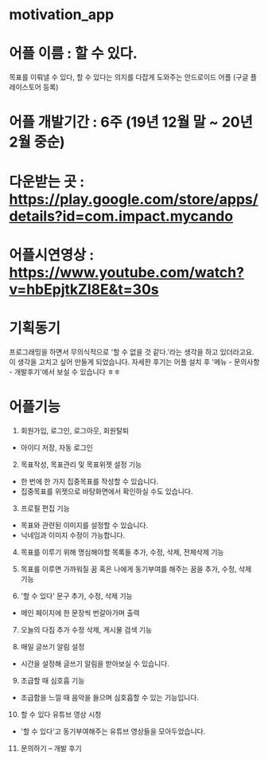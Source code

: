 # motivation_app

# 어플 이름 : 할 수 있다.

목표를 이뤄낼 수 있다, 할 수 있다는 의지를 다잡게 도와주는 안드로이드 어플 (구글 플레이스토어 등록)


# 어플 개발기간 : 6주 (19년 12월 말 ~ 20년 2월 중순)


# 다운받는 곳 : https://play.google.com/store/apps/details?id=com.impact.mycando

# 어플시연영상 : https://www.youtube.com/watch?v=hbEpjtkZI8E&t=30s

# 기획동기

프로그래밍을 하면서 무의식적으로 '할 수 없을 것 같다.'라는 생각을 하고 있더라고요. 이 생각을 고치고 싶어 만들게 되었습니다.  자세한 후기는 어플 설치 후 '메뉴 - 문의사항 - 개발후기'에서 보실 수 있습니다 ㅎㅎ


# 어플기능


1. 회원가입, 로그인, 로그아웃, 회원탈퇴
 -  아이디 저장, 자동 로그인
 

2. 목표작성, 목표관리 및 목표위젯 설정 기능
- 한 번에 한 가지 집중목표를 작성할 수 있습니다.
- 집중목표를 위젯으로 바탕화면에서 확인하실 수도 있습니다.


3. 프로필 편집 기능
- 목표와 관련된 이미지를 설정할 수 있습니다.
- 닉네임과 이미지 수정이 가능합니다.


4. 목표를 이루기 위해 명심해야할 목록들 
     추가, 수정, 삭제, 전체삭제 기능
     

5. 목표를 이루면 가까워질 꿈 혹은 나에게 
     동기부여를 해주는 꿈을 추가, 수정, 삭제 기능
     

6. '할 수 있다' 문구 추가, 수정, 삭제 기능
- 메인 페이지에 한 문장씩 번갈아가며 출력


7. 오늘의 다짐 추가 수정 삭제, 게시물 검색 기능


8. 매일 글쓰기 알림 설정
- 시간을 설정해 글쓰기 알림을 받아보실 수 있습니다.


9. 조급할 때 심호흡 기능
- 조급함을 느낄 때 음악을 들으며 심호흡할 수 있는 기능입니다.


10. 할 수 있다 유튜브 영상 시청 
- '할 수 있다'고 동기부여해주는 유튜브 영상들을 모아두었습니다.


11. 문의하기 – 개발 후기

